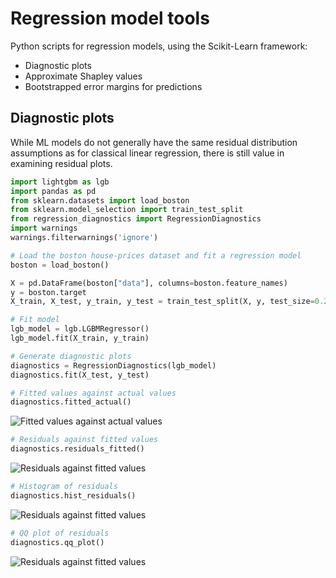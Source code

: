 # Regression model tools

Python scripts for regression models, using the Scikit-Learn framework:
* Diagnostic plots
* Approximate Shapley values
* Bootstrapped error margins for predictions

## Diagnostic plots
While ML models do not generally have the same residual distribution assumptions as for classical linear regression, there is still value in examining residual plots.

```python
import lightgbm as lgb
import pandas as pd
from sklearn.datasets import load_boston
from sklearn.model_selection import train_test_split
from regression_diagnostics import RegressionDiagnostics
import warnings
warnings.filterwarnings('ignore')

# Load the boston house-prices dataset and fit a regression model
boston = load_boston()

X = pd.DataFrame(boston["data"], columns=boston.feature_names)
y = boston.target
X_train, X_test, y_train, y_test = train_test_split(X, y, test_size=0.2, random_state=42)

# Fit model
lgb_model = lgb.LGBMRegressor()
lgb_model.fit(X_train, y_train)

# Generate diagnostic plots
diagnostics = RegressionDiagnostics(lgb_model)
diagnostics.fit(X_test, y_test)
```
```python
# Fitted values against actual values
diagnostics.fitted_actual()
```
![Fitted values against actual values](https://github.com/macemaclean/regression-model-tools/blob/master/docs/images/diagnostics_fitted_actual.png)
```python
# Residuals against fitted values
diagnostics.residuals_fitted()
```
![Residuals against fitted values](https://github.com/macemaclean/regression-model-tools/blob/master/docs/images/diagnostics_residuals_fitted.png)
```python
# Histogram of residuals
diagnostics.hist_residuals()
```
![Residuals against fitted values](https://github.com/macemaclean/regression-model-tools/blob/master/docs/images/diagnostics_residuals_histogram.png)
```python
# QQ plot of residuals
diagnostics.qq_plot()
```
![Residuals against fitted values](https://github.com/macemaclean/regression-model-tools/blob/master/docs/images/diagnostics_qq_plot.png)
